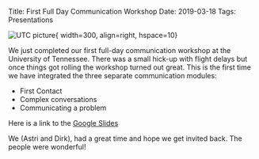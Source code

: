 Title: First Full Day Communication Workshop
Date: 2019-03-18
Tags: Presentations

![UTC picture](//colbrydi.github.io//images/TN_Facilitators.jpg){ width=300, align=right, hspace=10}

We just completed our first full-day communication workshop at the University of Tennessee. There was a small hick-up with flight delays but once things got rolling the workshop turned out great.  This is the first time we have integrated the three separate communication modules:

- First Contact
- Complex conversations
- Communicating a problem

Here is a link to the [Google Slides](https://docs.google.com/presentation/d/1TPq0yFWgpQMjA96AHrnT6WKi32wX4uMn7YMxB2mjItI/edit?usp=sharing)

We (Astri and Dirk), had a great time and hope we get invited back. The people were wonderful!
